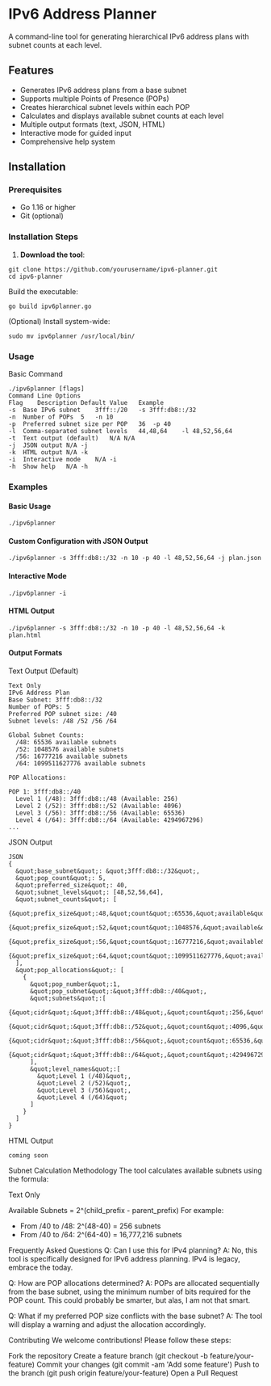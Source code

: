 
# IPv6 Address Planner

A command-line tool for generating hierarchical IPv6 address plans with subnet counts at each level.

## Features

- Generates IPv6 address plans from a base subnet
- Supports multiple Points of Presence (POPs)
- Creates hierarchical subnet levels within each POP
- Calculates and displays available subnet counts at each level
- Multiple output formats (text, JSON, HTML)
- Interactive mode for guided input
- Comprehensive help system

## Installation

### Prerequisites
- Go 1.16 or higher
- Git (optional)

### Installation Steps

1. **Download the tool**:
```
git clone https://github.com/yourusername/ipv6-planner.git
cd ipv6-planner
```

Build the executable:

```
go build ipv6planner.go
```


(Optional) Install system-wide:
```
sudo mv ipv6planner /usr/local/bin/
```

### Usage

Basic Command

```
./ipv6planner [flags]
Command Line Options
Flag	Description	Default Value	Example
-s	Base IPv6 subnet	3fff::/20	-s 3fff:db8::/32
-n	Number of POPs	5	-n 10
-p	Preferred subnet size per POP	36	-p 40
-l	Comma-separated subnet levels	44,48,64	-l 48,52,56,64
-t	Text output (default)	N/A	N/A
-j	JSON output	N/A	-j
-k	HTML output	N/A	-k
-i	Interactive mode	N/A	-i
-h	Show help	N/A	-h
```


### Examples

#### Basic Usage

```
./ipv6planner
```

#### Custom Configuration with JSON Output

```
./ipv6planner -s 3fff:db8::/32 -n 10 -p 40 -l 48,52,56,64 -j plan.json
```

#### Interactive Mode

```
./ipv6planner -i
```

#### HTML Output

```
./ipv6planner -s 3fff:db8::/32 -n 10 -p 40 -l 48,52,56,64 -k  plan.html
```

#### Output Formats

Text Output (Default)

```
Text Only
IPv6 Address Plan
Base Subnet: 3fff:db8::/32
Number of POPs: 5
Preferred POP subnet size: /40
Subnet levels: /48 /52 /56 /64 

Global Subnet Counts:
  /48: 65536 available subnets
  /52: 1048576 available subnets
  /56: 16777216 available subnets
  /64: 1099511627776 available subnets

POP Allocations:

POP 1: 3fff:db8::/40
  Level 1 (/48): 3fff:db8::/48 (Available: 256)
  Level 2 (/52): 3fff:db8::/52 (Available: 4096)
  Level 3 (/56): 3fff:db8::/56 (Available: 65536)
  Level 4 (/64): 3fff:db8::/64 (Available: 4294967296)
...

```

JSON Output

```
JSON
{
  &quot;base_subnet&quot;: &quot;3fff:db8::/32&quot;,
  &quot;pop_count&quot;: 5,
  &quot;preferred_size&quot;: 40,
  &quot;subnet_levels&quot;: [48,52,56,64],
  &quot;subnet_counts&quot;: [
    {&quot;prefix_size&quot;:48,&quot;count&quot;:65536,&quot;available&quot;:65536},
    {&quot;prefix_size&quot;:52,&quot;count&quot;:1048576,&quot;available&quot;:1048576},
    {&quot;prefix_size&quot;:56,&quot;count&quot;:16777216,&quot;available&quot;:16777216},
    {&quot;prefix_size&quot;:64,&quot;count&quot;:1099511627776,&quot;available&quot;:1099511627776}
  ],
  &quot;pop_allocations&quot;: [
    {
      &quot;pop_number&quot;:1,
      &quot;pop_subnet&quot;:&quot;3fff:db8::/40&quot;,
      &quot;subnets&quot;:[
        {&quot;cidr&quot;:&quot;3fff:db8::/48&quot;,&quot;count&quot;:256,&quot;available&quot;:256},
        {&quot;cidr&quot;:&quot;3fff:db8::/52&quot;,&quot;count&quot;:4096,&quot;available&quot;:4096},
        {&quot;cidr&quot;:&quot;3fff:db8::/56&quot;,&quot;count&quot;:65536,&quot;available&quot;:65536},
        {&quot;cidr&quot;:&quot;3fff:db8::/64&quot;,&quot;count&quot;:4294967296,&quot;available&quot;:4294967296}
      ],
      &quot;level_names&quot;:[
        &quot;Level 1 (/48)&quot;,
        &quot;Level 2 (/52)&quot;,
        &quot;Level 3 (/56)&quot;,
        &quot;Level 4 (/64)&quot;
      ]
    }
  ]
}
```

HTML Output

```
coming soon
```

Subnet Calculation Methodology
The tool calculates available subnets using the formula:

Text Only

Available Subnets = 2^(child_prefix - parent_prefix)
For example:
- From /40 to /48: 2^(48-40) = 256 subnets
- From /40 to /64: 2^(64-40) = 16,777,216 subnets

Frequently Asked Questions
Q: Can I use this for IPv4 planning?
A: No, this tool is specifically designed for IPv6 address planning. IPv4 is legacy, embrace the today.

Q: How are POP allocations determined?
A: POPs are allocated sequentially from the base subnet, using the minimum number of bits required for the POP count. This could probably be smarter, but alas, I am not that smart.

Q: What if my preferred POP size conflicts with the base subnet?
A: The tool will display a warning and adjust the allocation accordingly.

Contributing
We welcome contributions! Please follow these steps:

Fork the repository
Create a feature branch (git checkout -b feature/your-feature)
Commit your changes (git commit -am 'Add some feature')
Push to the branch (git push origin feature/your-feature)
Open a Pull Request